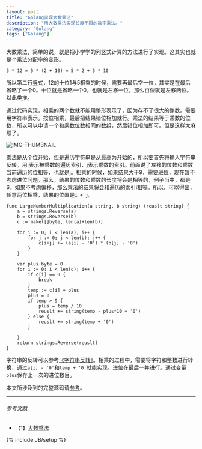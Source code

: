 ```yaml
---
layout: post
title: "Golang实现大数乘法"
description: "用大数乘法实现长度不限的数字乘法。"
category: "Golang"
tags: ["Golang"]
---
```


大数乘法，简单的说，就是把小学学的列竖式计算的方法进行了实现。这其实也就是个乘法分配率的变形。

	5 * 12 = 5 * (2 + 10) = 5 * 2 + 5 * 10

所以第二行竖式，12的十位1与5相乘的时候，需要再最后空一位，其实是在最后省略了一个0。十位就是省略一个0，也就是左移一位，那么百位就是左移两位。以此类推。

通过代码实现，相乘的两个数就不能用整形表示了，因为存不了很大的整数。需要用字符串表示。按位相乘，最后把结果错位相加就行。乘法的结果等于乘数的位数，所以可以申请一个和乘数位数相同的数组，然后错位相加即可。但是这样太麻烦了。

![IMG-THUMBNAIL](https://res.cloudinary.com/cyeam/image/upload/v1537933530/cyeam/bignum.png)

乘法是从个位开始，但是遍历字符串是从最高为开始的，所以要首先将输入字符串反转。用i表示被乘数的遍历索引，j表示乘数的索引。前面说了左移的位数和乘数当前遍历的位相等，也就是j。相乘的时候，如果结果大于9，需要进位，现在暂不考虑进位问题。那么，结果的位数和乘数的长度将会是相等的，例子当中，都是6。如果不考虑偏移，那么乘法的结果将会和遍历的索引i相等。所以，可以得出，任意两位相乘，结果的位置是`i + j`。

	func LargeNumberMultiplication(a string, b string) (reuslt string) {
		a = strings.Reverse(a)
		b = strings.Reverse(b)
		c := make([]byte, len(a)+len(b))
	
		for i := 0; i < len(a); i++ {
			for j := 0; j < len(b); j++ {
				c[i+j] += (a[i] - '0') * (b[j] - '0')
			}
		}
	
		var plus byte = 0
		for i := 0; i < len(c); i++ {
			if c[i] == 0 {
				break
			}
			temp := c[i] + plus
			plus = 0
			if temp > 9 {
				plus = temp / 10
				reuslt += string(temp - plus*10 + '0')
			} else {
				reuslt += string(temp + '0')
			}
	
		}
		return strings.Reverse(reuslt)
	}

字符串的反转可以参考[《字符串反转》](https://blog.cyeam.com/golang/2014/08/14/go_reverse)。相乘的过程中，需要将字符和整数进行转换，通过`a[i] - '0'`和`temp + '0'`就能实现。进位在最后一并进行。通过变量`plus`保存上一次的进位数目。

本文所涉及到的完整源码请[参考](https://github.com/mnhkahn/go_code/blob/master/largenumberx.go)。

---

###### *参考文献*
+ 【1】[大数乘法](http://www2.lssh.tp.edu.tw/~hlf/class-1/lang-c/big_num3.htm)


{% include JB/setup %}
